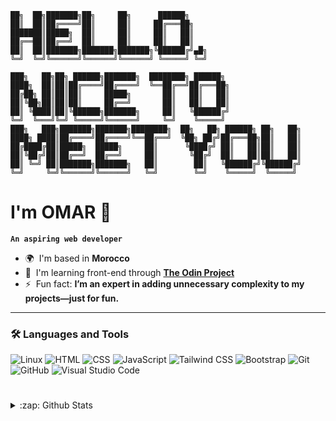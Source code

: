 ```
██╗  ██╗███████╗██╗     ██╗      ██████╗
██║  ██║██╔════╝██║     ██║     ██╔═══██╗
███████║█████╗  ██║     ██║     ██║   ██║
██╔══██║██╔══╝  ██║     ██║     ██║   ██║
██║  ██║███████╗███████╗███████╗╚██████╔╝▄█╗
╚═╝  ╚═╝╚══════╝╚══════╝╚══════╝ ╚═════╝ ╚═╝

███╗   ██╗██╗ ██████╗███████╗  ████████╗ ██████╗
████╗  ██║██║██╔════╝██╔════╝  ╚══██╔══╝██╔═══██╗
██╔██╗ ██║██║██║     █████╗       ██║   ██║   ██║
██║╚██╗██║██║██║     ██╔══╝       ██║   ██║   ██║
██║ ╚████║██║╚██████╗███████╗     ██║   ╚██████╔╝
╚═╝  ╚═══╝╚═╝ ╚═════╝╚══════╝     ╚═╝    ╚═════╝
███╗   ███╗███████╗███████╗████████╗  ██╗   ██╗ ██████╗ ██╗   ██╗
████╗ ████║██╔════╝██╔════╝╚══██╔══╝  ╚██╗ ██╔╝██╔═══██╗██║   ██║
██╔████╔██║█████╗  █████╗     ██║      ╚████╔╝ ██║   ██║██║   ██║
██║╚██╔╝██║██╔══╝  ██╔══╝     ██║       ╚██╔╝  ██║   ██║██║   ██║
██║ ╚═╝ ██║███████╗███████╗   ██║        ██║   ╚██████╔╝╚██████╔╝
╚═╝     ╚═╝╚══════╝╚══════╝   ╚═╝        ╚═╝    ╚═════╝  ╚═════╝
```
# I'm OMAR 👋

**`An aspiring web developer`**

- 🌍  I'm based in **Morocco**
- 🧠  I'm learning front-end through **[The Odin Project](https://www.theodinproject.com)**
- ⚡  Fun fact: **I’m an expert in adding unnecessary complexity to my projects—just for fun.**

---

### 🛠️ Languages and Tools

<div>
   <!-- OS -->
  <img style="max-width: 100%" src="https://img.shields.io/badge/Linux-FCC624?style=for-the-badge&logo=linux&logoColor=black" alt="Linux"/>
  
  <!-- Languages & Markup -->
  <img style="max-width: 100%" src="https://img.shields.io/badge/HTML5-E34F26?style=for-the-badge&logo=html5&logoColor=white" alt="HTML"/>
  <img style="max-width: 100%" src="https://img.shields.io/badge/CSS3-1572B6?style=for-the-badge&logo=css3&logoColor=white" alt="CSS"/>
  <img style="max-width: 100%" src="https://img.shields.io/badge/JavaScript-323330?style=for-the-badge&logo=javascript&logoColor=F7DF1E" alt="JavaScript"/>
  <img style="max-width: 100%" src="https://img.shields.io/badge/Tailwind_CSS-38B2AC?style=for-the-badge&logo=tailwind-css&logoColor=white" alt="Tailwind CSS"/>
  <img style="max-width: 100%" src="https://img.shields.io/badge/Bootstrap-563D7C?style=for-the-badge&logo=bootstrap&logoColor=white" alt="Bootstrap"/>

  <!-- Tools & Platforms -->
  <img style="max-width: 100%" src="https://img.shields.io/badge/GIT-E44C30?style=for-the-badge&logo=git&logoColor=white" alt="Git"/>
  <img style="max-width: 100%" src="https://img.shields.io/badge/GitHub-100000?style=for-the-badge&logo=github&logoColor=white" alt="GitHub"/>
  <img style="max-width: 100%" src="https://img.shields.io/badge/VSCode-0078D4?style=for-the-badge&logo=visual%20studio%20code&logoColor=white" alt="Visual Studio Code"/>
</div>

#

<details>
  <summary>:zap: Github Stats</summary>
   
  [<img align="center" alt="OneSrX's Github Stats" src="https://github-readme-stats-onesrx.vercel.app/api?username=onesrx&bg_color=1e1e2e&text_color=cdd6f4&icon_color=F5E0DC&title_color=94e2d5&border_color=DDB6F2&ring_color=F5E0DC&custom_title=OMAR%27s%20GitHub%20Stats&hide_border=false&show_icons=true&count_private=true" />](https://github.com/OneSrX?tab=repositories#gh-dark-mode-only)
  [<img align="center" alt="OneSrX's GitHub Streak" src="https://github-readme-streak-stats-onesrx.vercel.app?user=OneSrX&theme=catppuccin-mocha&mode=weekly&border=CBA6F7&ring=F5E0DC&stroke=94E2D5&currStreakNum=CDD6F4&currStreakLabel=F5E0DC&sideLabels=F5E0DC&hide_longest_streak=true&card_width=475" />](https://github.com/OneSrX?tab=repositories#gh-dark-mode-only)
  
  [<img align="center" alt="OneSrX's Github Stats" src="https://github-readme-stats-onesrx.vercel.app/api?username=onesrx&bg_color=eff1f5&text_color=4c4f69&icon_color=dc8a78&title_color=179299&border_color=8839ef&ring_color=dc8a78&custom_title=OMAR%27s%20GitHub%20Stats&hide_border=false&show_icons=true&count_private=true" />](https://github.com/OneSrX?tab=repositories#gh-light-mode-only)
  [<img align="center" alt="OneSrX's GitHub Streak" src="https://github-readme-streak-stats-onesrx.vercel.app?user=OneSrX&theme=catppuccin-latte&mode=weekly&border=8839EF&ring=DC8A78&stroke=94E2D5&currStreakLabel=DC8A78&sideLabels=DC8A78&currStreakNum=4C4F69&hide_longest_streak=true&card_width=475" />](https://github.com/OneSrX?tab=repositories#gh-light-mode-only)

</details>
